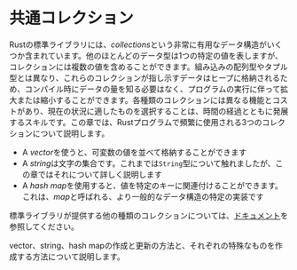 # 共通コレクション

Rustの標準ライブラリには、*collections*という非常に有用なデータ構造がいくつか含まれています。他のほとんどのデータ型は1つの特定の値を表しますが、コレクションには複数の値を含めることができます。組み込みの配列型やタプル型とは異なり、これらのコレクションが指し示すデータはヒープに格納されるため、コンパイル時にデータの量を知る必要はなく、プログラムの実行に伴って拡大または縮小することができます。各種類のコレクションには異なる機能とコストがあり、現在の状況に適したものを選択することは、時間の経過とともに発展するスキルです。この章では、Rustプログラムで頻繁に使用される3つのコレクションについて説明します。

* A *vector*を使うと、可変数の値を並べて格納することができます
* A *string*は文字の集合です。これまでは`String`型について触れましたが、この章ではそれについて詳しく説明します
* A *hash map*を使用すると、値を特定のキーに関連付けることができます。これは、*map*と呼ばれる、より一般的なデータ構造の特定の実装です

標準ライブラリが提供する他の種類のコレクションについては、[ドキュメント][collections]を参照してください。

[collections]: ../../std/collections/index.html

vector、string、hash mapの作成と更新の方法と、それぞれの特殊なものを作成する方法について説明します。

